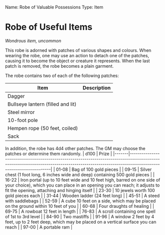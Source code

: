 Name: Robe of Valuable Possessions
Type: Item
# Robe of Useful Items 
_Wondrous item, uncommon_ 

This robe is adorned with patches of various shapes and colours. When wearing the robe, one may use an action to detach one of the patches, causing it to become the object or creature it represents. When the last patch is removed, the robe becomes a plain garment.

The robe contains two of each of the following patches:

| Item | Description |
|------|-------------|
| Dagger | |
| Bullseye lantern (filled and lit) | |
| Steel mirror | |
| 10-foot pole | |
| Hempen rope (50 feet, coiled) | |
| Sack | |

In addition, the robe has 4d4 other patches. The GM may choose the patches or determine them randomly.
| d100  | Prize                                                                                                                                                                                            |
|-------|--------------------------------------------------------------------------------------------------------------------------------------------------------------------------------------------------|
| 01-08 | Bag of 100 gold pieces                                                                                                                                                                            |
| 09-15 | Silver chest (1 foot long, 6 inches wide and deep) containing 500 gold pieces                                                                                                                     |
| 16-22 | Iron portal (up to 10 feet wide and 10 feet high, barred on one side of your choice), which you can place in an opening you can reach; it adjusts to fit the opening, attaching and hinging itself |
| 23-30 | 10 jewels worth 100 gold pieces each                                                                                                                                                              |
| 31-44 | Wooden ladder (24 feet long)                                                                                                                                                                     |
| 45-51 | A steed with saddlebags                                                                                                                                                                         |
| 52-59 | A cube 10 feet on a side, which may be placed on the ground within 10 feet of you                                                                                                               |
| 60-68 | Four draughts of healing                                                                                                                                                                         |
| 69-75 | A rowboat 12 feet in length                                                                                                                                                                     |
| 76-83 | A scroll containing one spell of 1st to 3rd level                                                                                                                                              |
| 84-90 | Two mastiffs                                                                                                                                                                                    |
| 91-96 | A window 2 feet by 4 feet, up to 2 feet deep, which may be placed on a vertical surface you can reach                                                                                          |
| 97-00 | A portable ram                                                                                                                                                                                  |